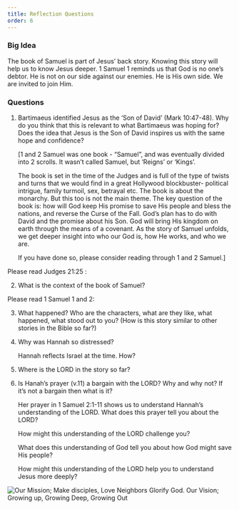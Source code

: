 ```yaml
---
title: Reflection Questions
order: 6
---
```


### Big Idea 
The book of Samuel is part of Jesus’ back story. Knowing this story will help us to know Jesus deeper.  1 Samuel 1 reminds us that God is no one’s debtor. He is not on our side against our enemies. He is His own side. We are invited to join Him. 


### Questions
1. Bartimaeus identified Jesus as the ‘Son of David’ (Mark 10:47-48). Why do you think that this is relevant to what Bartimaeus was hoping for? Does the idea that Jesus is the Son of David inspires us with the same hope and confidence? 

    [1 and 2 Samuel was one book - “Samuel”, and was eventually divided into 2 scrolls. It wasn’t called Samuel, but ‘Reigns’ or ‘Kings’. 

    The book is set in the time of the Judges and is full of the type of twists and turns that we would find in a great Hollywood blockbuster- political intrigue, family turmoil, sex, betrayal etc. The book is about the monarchy. But this too is not the main theme. The key question of the book is: how will God keep His promise to save His people and bless the nations, and reverse the Curse of the Fall. God’s plan has to do with David and the promise about his Son. God will bring His kingdom on earth through the means of a covenant. As the story of Samuel unfolds, we get deeper insight into who our God is, how He works, and who we are.

    If you have done so, please consider reading through 1 and 2 Samuel.] 

Please read Judges 21:25 : 

2. What is the context of the book of Samuel? 

Please read 1 Samuel 1 and 2: 

3. What happened? Who are the characters, what are they like, what happened, what stood out to you? (How is this story similar to other stories in the Bible so far?) 

4. Why was Hannah so distressed? 

    Hannah reflects Israel at the time. How? 

5. Where is the LORD in the story so far? 

6. Is Hanah’s prayer (v.11) a bargain with the LORD? Why and why not? If it’s not a bargain then what is it? 

    Her prayer in 1 Samuel 2:1-11 shows us to understand Hannah’s understanding of the LORD. What does this prayer tell you about the LORD? 


    How might this understanding of the LORD challenge you? 

    What does this understanding of God tell you about how God might save His people?  

    How might this understanding of the LORD help you to understand Jesus more deeply? 






![Our Mission; Make disciples, Love Neighbors Glorify God. Our Vision; Growing up, Growing Deep, Growing Out](https://raw.githubusercontent.com/stgeorgeshurstville/bulletin/main/images/upload.JPG)
